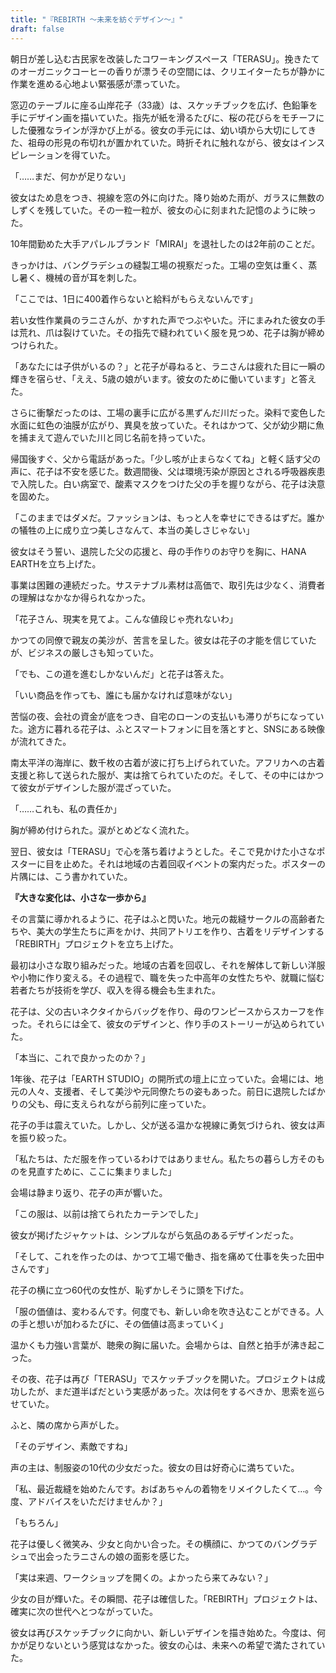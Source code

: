 ```yaml
---
title: "『REBIRTH 〜未来を紡ぐデザイン〜』"
draft: false
---
```


朝日が差し込む古民家を改装したコワーキングスペース「TERASU」。挽きたてのオーガニックコーヒーの香りが漂うその空間には、クリエイターたちが静かに作業を進める心地よい緊張感が漂っていた。

窓辺のテーブルに座る山岸花子（33歳）は、スケッチブックを広げ、色鉛筆を手にデザイン画を描いていた。指先が紙を滑るたびに、桜の花びらをモチーフにした優雅なラインが浮かび上がる。彼女の手元には、幼い頃から大切にしてきた、祖母の形見の布切れが置かれていた。時折それに触れながら、彼女はインスピレーションを得ていた。

「……まだ、何かが足りない」

彼女はため息をつき、視線を窓の外に向けた。降り始めた雨が、ガラスに無数のしずくを残していた。その一粒一粒が、彼女の心に刻まれた記憶のように映った。

10年間勤めた大手アパレルブランド「MIRAI」を退社したのは2年前のことだ。

きっかけは、バングラデシュの縫製工場の視察だった。工場の空気は重く、蒸し暑く、機械の音が耳を刺した。

「ここでは、1日に400着作らないと給料がもらえないんです」

若い女性作業員のラニさんが、かすれた声でつぶやいた。汗にまみれた彼女の手は荒れ、爪は裂けていた。その指先で縫われていく服を見つめ、花子は胸が締めつけられた。

「あなたには子供がいるの？」と花子が尋ねると、ラニさんは疲れた目に一瞬の輝きを宿らせ、「ええ、5歳の娘がいます。彼女のために働いています」と答えた。

さらに衝撃だったのは、工場の裏手に広がる黒ずんだ川だった。染料で変色した水面に虹色の油膜が広がり、異臭を放っていた。それはかつて、父が幼少期に魚を捕まえて遊んでいた川と同じ名前を持っていた。

帰国後すぐ、父から電話があった。「少し咳が止まらなくてね」と軽く話す父の声に、花子は不安を感じた。数週間後、父は環境汚染が原因とされる呼吸器疾患で入院した。白い病室で、酸素マスクをつけた父の手を握りながら、花子は決意を固めた。

「このままではダメだ。ファッションは、もっと人を幸せにできるはずだ。誰かの犠牲の上に成り立つ美しさなんて、本当の美しさじゃない」

彼女はそう誓い、退院した父の応援と、母の手作りのお守りを胸に、HANA EARTHを立ち上げた。

事業は困難の連続だった。サステナブル素材は高価で、取引先は少なく、消費者の理解はなかなか得られなかった。

「花子さん、現実を見てよ。こんな値段じゃ売れないわ」

かつての同僚で親友の美沙が、苦言を呈した。彼女は花子の才能を信じていたが、ビジネスの厳しさも知っていた。

「でも、この道を進むしかないんだ」と花子は答えた。

「いい商品を作っても、誰にも届かなければ意味がない」

苦悩の夜、会社の資金が底をつき、自宅のローンの支払いも滞りがちになっていた。途方に暮れる花子は、ふとスマートフォンに目を落とすと、SNSにある映像が流れてきた。

南太平洋の海岸に、数千枚の古着が波に打ち上げられていた。アフリカへの古着支援と称して送られた服が、実は捨てられていたのだ。そして、その中にはかつて彼女がデザインした服が混ざっていた。

「……これも、私の責任か」

胸が締め付けられた。涙がとめどなく流れた。

翌日、彼女は「TERASU」で心を落ち着けようとした。そこで見かけた小さなポスターに目を止めた。それは地域の古着回収イベントの案内だった。ポスターの片隅には、こう書かれていた。

**『大きな変化は、小さな一歩から』**

その言葉に導かれるように、花子はふと閃いた。地元の裁縫サークルの高齢者たちや、美大の学生たちに声をかけ、共同アトリエを作り、古着をリデザインする「REBIRTH」プロジェクトを立ち上げた。

最初は小さな取り組みだった。地域の古着を回収し、それを解体して新しい洋服や小物に作り変える。その過程で、職を失った中高年の女性たちや、就職に悩む若者たちが技術を学び、収入を得る機会も生まれた。

花子は、父の古いネクタイからバッグを作り、母のワンピースからスカーフを作った。それらには全て、彼女のデザインと、作り手のストーリーが込められていた。

「本当に、これで良かったのか？」

1年後、花子は「EARTH STUDIO」の開所式の壇上に立っていた。会場には、地元の人々、支援者、そして美沙や元同僚たちの姿もあった。前日に退院したばかりの父も、母に支えられながら前列に座っていた。

花子の手は震えていた。しかし、父が送る温かな視線に勇気づけられ、彼女は声を振り絞った。

「私たちは、ただ服を作っているわけではありません。私たちの暮らし方そのものを見直すために、ここに集まりました」

会場は静まり返り、花子の声が響いた。

「この服は、以前は捨てられたカーテンでした」

彼女が掲げたジャケットは、シンプルながら気品のあるデザインだった。

「そして、これを作ったのは、かつて工場で働き、指を痛めて仕事を失った田中さんです」

花子の横に立つ60代の女性が、恥ずかしそうに頭を下げた。

「服の価値は、変わるんです。何度でも、新しい命を吹き込むことができる。人の手と想いが加わるたびに、その価値は高まっていく」

温かくも力強い言葉が、聴衆の胸に届いた。会場からは、自然と拍手が沸き起こった。

その夜、花子は再び「TERASU」でスケッチブックを開いた。プロジェクトは成功したが、まだ道半ばだという実感があった。次は何をするべきか、思索を巡らせていた。

ふと、隣の席から声がした。

「そのデザイン、素敵ですね」

声の主は、制服姿の10代の少女だった。彼女の目は好奇心に満ちていた。

「私、最近裁縫を始めたんです。おばあちゃんの着物をリメイクしたくて…。今度、アドバイスをいただけませんか？」

「もちろん」

花子は優しく微笑み、少女と向かい合った。その横顔に、かつてのバングラデシュで出会ったラニさんの娘の面影を感じた。

「実は来週、ワークショップを開くの。よかったら来てみない？」

少女の目が輝いた。その瞬間、花子は確信した。「REBIRTH」プロジェクトは、確実に次の世代へとつながっていた。

彼女は再びスケッチブックに向かい、新しいデザインを描き始めた。今度は、何かが足りないという感覚はなかった。彼女の心は、未来への希望で満たされていた。
